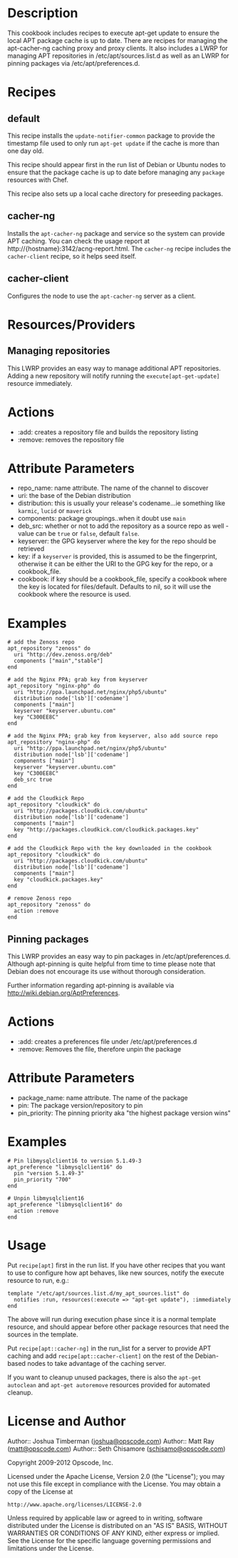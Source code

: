 Description
===========

This cookbook includes recipes to execute apt-get update to ensure the
local APT package cache is up to date. There are recipes for managing
the apt-cacher-ng caching proxy and proxy clients. It also includes a
LWRP for managing APT repositories in /etc/apt/sources.list.d as well as
an LWRP for pinning packages via /etc/apt/preferences.d.

Recipes
=======

default
-------

This recipe installs the `update-notifier-common` package to provide
the timestamp file used to only run `apt-get update` if the cache is
more than one day old.

This recipe should appear first in the run list of Debian or Ubuntu
nodes to ensure that the package cache is up to date before managing
any `package` resources with Chef.

This recipe also sets up a local cache directory for preseeding packages.

cacher-ng
---------

Installs the `apt-cacher-ng` package and service so the system can
provide APT caching. You can check the usage report at
http://{hostname}:3142/acng-report.html. The `cacher-ng` recipe
includes the `cacher-client` recipe, so it helps seed itself.

cacher-client
-------------
Configures the node to use the `apt-cacher-ng` server as a client.

Resources/Providers
===================

Managing repositories
---------------------

This LWRP provides an easy way to manage additional APT repositories.
Adding a new repository will notify running the `execute[apt-get-update]`
resource immediately.

# Actions

- :add: creates a repository file and builds the repository listing
- :remove: removes the repository file

# Attribute Parameters

- repo_name: name attribute. The name of the channel to discover
- uri: the base of the Debian distribution
- distribution: this is usually your release's codename...ie something
  like `karmic`, `lucid` or `maverick`
- components: package groupings..when it doubt use `main`
- deb_src: whether or not to add the repository as a source repo as
  well - value can be `true` or `false`, default `false`.
- keyserver: the GPG keyserver where the key for the repo should be retrieved
- key: if a `keyserver` is provided, this is assumed to be the
  fingerprint, otherwise it can be either the URI to the GPG key for
  the repo, or a cookbook_file.
- cookbook: if key should be a cookbook_file, specify a cookbook where
  the key is located for files/default. Defaults to nil, so it will
  use the cookbook where the resource is used.

# Examples

    # add the Zenoss repo
    apt_repository "zenoss" do
      uri "http://dev.zenoss.org/deb"
      components ["main","stable"]
    end

    # add the Nginx PPA; grab key from keyserver
    apt_repository "nginx-php" do
      uri "http://ppa.launchpad.net/nginx/php5/ubuntu"
      distribution node['lsb']['codename']
      components ["main"]
      keyserver "keyserver.ubuntu.com"
      key "C300EE8C"
    end

    # add the Nginx PPA; grab key from keyserver, also add source repo
    apt_repository "nginx-php" do
      uri "http://ppa.launchpad.net/nginx/php5/ubuntu"
      distribution node['lsb']['codename']
      components ["main"]
      keyserver "keyserver.ubuntu.com"
      key "C300EE8C"
      deb_src true
    end

    # add the Cloudkick Repo
    apt_repository "cloudkick" do
      uri "http://packages.cloudkick.com/ubuntu"
      distribution node['lsb']['codename']
      components ["main"]
      key "http://packages.cloudkick.com/cloudkick.packages.key"
    end

    # add the Cloudkick Repo with the key downloaded in the cookbook
    apt_repository "cloudkick" do
      uri "http://packages.cloudkick.com/ubuntu"
      distribution node['lsb']['codename']
      components ["main"]
      key "cloudkick.packages.key"
    end

    # remove Zenoss repo
    apt_repository "zenoss" do
      action :remove
    end

Pinning packages
----------------

This LWRP provides an easy way to pin packages in /etc/apt/preferences.d.
Although apt-pinning is quite helpful from time to time please note that Debian
does not encourage its use without thorough consideration.

Further information regarding apt-pinning is available via
http://wiki.debian.org/AptPreferences.

# Actions

- :add: creates a preferences file under /etc/apt/preferences.d
- :remove: Removes the file, therefore unpin the package

# Attribute Parameters

- package_name: name attribute. The name of the package
- pin: The package version/repository to pin
- pin_priority: The pinning priority aka "the highest package version wins"

# Examples

    # Pin libmysqlclient16 to version 5.1.49-3
    apt_preference "libmysqlclient16" do
      pin "version 5.1.49-3"
      pin_priority "700"
    end

    # Unpin libmysqlclient16
    apt_preference "libmysqlclient16" do
      action :remove
    end

Usage
=====

Put `recipe[apt]` first in the run list. If you have other recipes
that you want to use to configure how apt behaves, like new sources,
notify the execute resource to run, e.g.:

    template "/etc/apt/sources.list.d/my_apt_sources.list" do
      notifies :run, resources(:execute => "apt-get update"), :immediately
    end

The above will run during execution phase since it is a normal
template resource, and should appear before other package resources
that need the sources in the template.

Put `recipe[apt::cacher-ng]` in the run_list for a server to provide
APT caching and add `recipe[apt::cacher-client]` on the rest of the
Debian-based nodes to take advantage of the caching server.

If you want to cleanup unused packages, there is also the `apt-get autoclean`
and `apt-get autoremove` resources provided for automated cleanup.

License and Author
==================

Author:: Joshua Timberman (<joshua@opscode.com>)
Author:: Matt Ray (<matt@opscode.com>)
Author:: Seth Chisamore (<schisamo@opscode.com>)

Copyright 2009-2012 Opscode, Inc.

Licensed under the Apache License, Version 2.0 (the "License");
you may not use this file except in compliance with the License.
You may obtain a copy of the License at

    http://www.apache.org/licenses/LICENSE-2.0

Unless required by applicable law or agreed to in writing, software
distributed under the License is distributed on an "AS IS" BASIS,
WITHOUT WARRANTIES OR CONDITIONS OF ANY KIND, either express or implied.
See the License for the specific language governing permissions and
limitations under the License.
